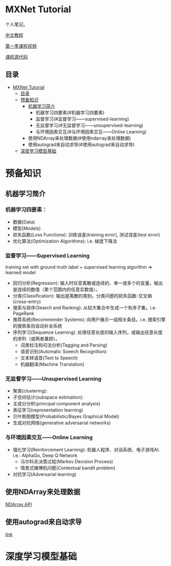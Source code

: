 
# MXNet Tutorial
个人笔记。

[中文教程](http://zh.gluon.ai/)

[第一季课程视频](https://discuss.gluon.ai/t/topic/753)

[课程源代码](https://github.com/mli/gluon-tutorials-zh)

## 目录

* [MXNet Tutorial](#mxnet-tutorial)
    * [目录](#目录)
	* [预备知识](#预备知识)
	    * [机器学习简介](#机器学习简介)
		    * 机器学习四要素(#机器学习四要素)
			* 监督学习(#监督学习——supervised-learning)
			* 无监督学习(#无监督学习——unsupervised-learning)
			* 与环境因素交互(#与环境因素交互——Online Learning)
		* 使用NDArray来处理数据(#使用ndarray来处理数据)
		* 使用autograd来自动求导(#使用autograd来自动求导)
    * [深度学习模型基础](#深度学习模型基础)

# 预备知识

## 机器学习简介

### 机器学习四要素：
  * 数据(Data)
  * 模型(Models)
  * 损失函数(Loss Functions): 训练误差(training error), 测试误差(test error)
  * 优化算法(Optimization Algorithms): i.e. 梯度下降法
  
### 监督学习——Supervised Learning
training set with ground-truth label + supervised learning algorithm => learned model

* 回归分析(Regression): 输入时任意离散或连续的、单一或多个的变量，输出是连续的数值（某个范围内的任意实数值）。
* 分类(Classification): 输出是离散的类别。分类问题的损失函数-交叉熵(cross-entry)
* 搜索与排序(Search and Ranking): 从较大集合中生成一个有序子集。i.e. PageRank
* 推荐系统(Recommender Systems): 向用户展示一组相关条目。i.e. 搜索引擎的搜索条目自动补全系统
* 序列学习(Sequence Learning): 处理任意长度的输入序列，或输出任意长度的序列（或两者兼顾）。
  * 词类标注和句法分析(Tagging and Parsing) 
  * 语音识别(Automatic Soeech Recognition)
  * 文本转语音(Text to Speech)
  * 机器翻译(Machine Translation)

### 无监督学习——Unsupervised Learning

* 聚类(clustering): 
* 子空间估计(subspace estimation): 
* 主成分分析(principal component analysis)
* 表征学习(representation learning)
* 贝叶斯图模型(Probabilistic/Bayes Graphical Model)
* 生成对抗网络(generative adversarial networks)

### 与环境因素交互——Online Learning

* 强化学习(Reinforcement Learning): 机器人程序、对话系统、电子游戏AI. i.e.: AlphaGo, Deep Q Network
  * 马尔科夫决策过程(Markov Decision Process)
  * 情景式赌博机问题(Contextual bandit problem)
* 对抗学习(Adversarial learning)

## 使用NDArray来处理数据
[NDArray API](https://mxnet.incubator.apache.org/api/python/ndarray/ndarray.html)

## 使用autograd来自动求导
[link](http://zh.gluon.ai/chapter_crashcourse/autograd.html)


# 深度学习模型基础
